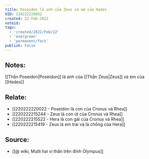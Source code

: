 ```yaml
---
title: Poseidon là anh của Zeus và em của Hades
UID: 220222220052
created: 22-Feb-2022
noteid:
tags:
  - 'created/2022/Feb/22'
  - 'evergreen'
  - 'permanent/fact'
publish: False
---
```

## Notes:
[[Thần Poseidon|Poseidon]] là anh của [[Thần Zeus|Zeus]] và em của [[Hades]]

## Relate:
- [[220222220022 - Poseidon là con của Cronus và Rhea]]
- [[220222215244 - Zeus là con út của Cronus và Rhea]]
- [[220222215522 - Hera là con gái của Cronus và Rhea]]
- [[220222215419 - Zeus là em trai và là chồng của Hera]]

## Source:
- [[@ wiki, Mười hai vị thần trên đỉnh Olympus]]




